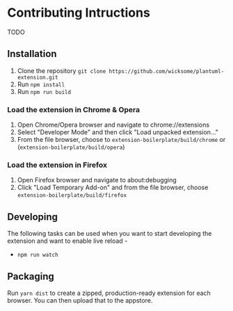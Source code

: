 # Contributing Intructions

TODO

## Installation

1. Clone the repository `git clone https://github.com/wicksome/plantuml-extension.git`
2. Run `npm install`
3. Run `npm run build`

### Load the extension in Chrome & Opera

1. Open Chrome/Opera browser and navigate to chrome://extensions
2. Select "Developer Mode" and then click "Load unpacked extension..."
3. From the file browser, choose to `extension-boilerplate/build/chrome` or (`extension-boilerplate/build/opera`)

### Load the extension in Firefox

1. Open Firefox browser and navigate to about:debugging
2. Click "Load Temporary Add-on" and from the file browser, choose `extension-boilerplate/build/firefox`

## Developing

The following tasks can be used when you want to start developing the extension and want to enable live reload - 

- `npm run watch`

## Packaging

Run `yarn dist` to create a zipped, production-ready extension for each browser. You can then upload that to the appstore.
